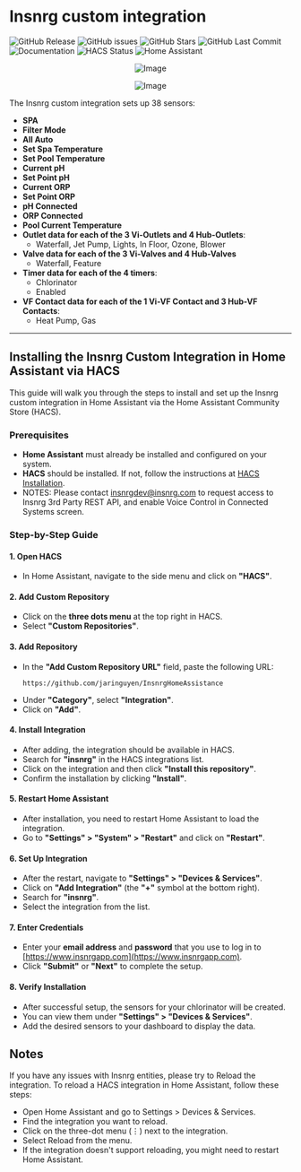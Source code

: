 # Insnrg custom integration

![GitHub Release](https://img.shields.io/github/release/jaringuyen/InsnrgHomeAssistance.svg?style=plastic) ![GitHub issues](https://img.shields.io/github/issues/jaringuyen/InsnrgHomeAssistance.svg?style=plastic) ![GitHub Stars](https://img.shields.io/github/stars/jaringuyen/InsnrgHomeAssistance.svg?style=plastic) ![GitHub Last Commit](https://img.shields.io/github/last-commit/jaringuyen/InsnrgHomeAssistance.svg?style=plastic) ![Documentation](https://img.shields.io/badge/docs-excellent-brightgreen.svg?style=plastic) ![HACS Status](https://img.shields.io/badge/HACS-Default-blue.svg?style=plastic) ![Home Assistant](https://img.shields.io/badge/Home%20Assistant-%3E%3D%202024.10.1-brightgreen.svg?style=plastic)

<p align="center">
  <img src="https://github.com/user-attachments/assets/8e05446e-bc14-4a21-9f6d-8e9f9defd630" alt="Image">
</p>

<p align="center">
 <img src="https://github.com/user-attachments/assets/4b954930-9611-4408-a047-09a35a6e01cc" alt="Image">
</p>

The Insnrg custom integration sets up 38 sensors:

- **SPA**
- **Filter Mode**
- **All Auto**
- **Set Spa Temperature**
- **Set Pool Temperature**
- **Current pH**
- **Set Point pH**
- **Current ORP**
- **Set Point ORP**
- **pH Connected**
- **ORP Connected**
- **Pool Current Temperature**
- **Outlet data for each of the 3 Vi-Outlets and 4 Hub-Outlets**:
  - Waterfall, Jet Pump, Lights, In Floor, Ozone, Blower
- **Valve data for each of the 3 Vi-Valves and 4 Hub-Valves**
  - Waterfall, Feature
- **Timer data for each of the 4 timers**:
  - Chlorinator
  - Enabled
- **VF Contact data for each of the 1 Vi-VF Contact and 3 Hub-VF Contacts**:
  - Heat Pump, Gas

---

## **Installing the Insnrg Custom Integration in Home Assistant via HACS**

This guide will walk you through the steps to install and set up the Insnrg custom integration in Home Assistant via the Home Assistant Community Store (HACS).

### **Prerequisites**

- **Home Assistant** must already be installed and configured on your system.
- **HACS** should be installed. If not, follow the instructions at [HACS Installation](https://www.hacs.xyz/docs/use/download/prerequisites/).
- NOTES: Please contact insnrgdev@insnrg.com to request access to Insnrg 3rd Party REST API, and enable Voice Control in Connected Systems screen.

### **Step-by-Step Guide**

#### **1. Open HACS**

- In Home Assistant, navigate to the side menu and click on **"HACS"**.

#### **2. Add Custom Repository**

- Click on the **three dots menu** at the top right in HACS.
- Select **"Custom Repositories"**.

#### **3. Add Repository**

- In the **"Add Custom Repository URL"** field, paste the following URL:
  ```
  https://github.com/jaringuyen/InsnrgHomeAssistance
  ```
- Under **"Category"**, select **"Integration"**.
- Click on **"Add"**.

#### **4. Install Integration**

- After adding, the integration should be available in HACS.
- Search for **"insnrg"** in the HACS integrations list.
- Click on the integration and then click **"Install this repository"**.
- Confirm the installation by clicking **"Install"**.

#### **5. Restart Home Assistant**

- After installation, you need to restart Home Assistant to load the integration.
- Go to **"Settings" > "System" > "Restart"** and click on **"Restart"**.

#### **6. Set Up Integration**

- After the restart, navigate to **"Settings" > "Devices & Services"**.
- Click on **"Add Integration"** (the **"+"** symbol at the bottom right).
- Search for **"insnrg"**.
- Select the integration from the list.

#### **7. Enter Credentials**

- Enter your **email address** and **password** that you use to log in to [https://www.insnrgapp.com](https://www.insnrgapp.com).
- Click **"Submit"** or **"Next"** to complete the setup.

#### **8. Verify Installation**

- After successful setup, the sensors for your chlorinator will be created.
- You can view them under **"Settings" > "Devices & Services"**.
- Add the desired sensors to your dashboard to display the data.

## **Notes**

If you have any issues with Insnrg entities, please try to Reload the integration.
To reload a HACS integration in Home Assistant, follow these steps:

- Open Home Assistant and go to Settings > Devices & Services.
- Find the integration you want to reload.
- Click on the three-dot menu (⋮) next to the integration.
- Select Reload from the menu.
- If the integration doesn't support reloading, you might need to restart Home Assistant.
